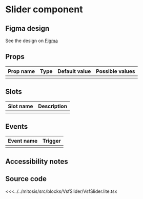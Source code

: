 

#  Slider component



<PlaygroundWrapper component="Slider"/>

## Figma design

See the design on [Figma]()

## Props

| Prop name             | Type                       | Default value | Possible values                        |
|-----------------------|----------------------------|---------------|----------------------------------------|
|                       |                            |               |                                        |


## Slots

| Slot name |            Description            |
| --------- | :-------------------------------: |
|           |                                   |

## Events

| Event name |            Trigger             |
| ---------- | :----------------------------: |
|            |                                |

## Accessibility notes


## Source code

<<<../../mitosis/src/blocks/VsfSlider/VsfSlider.lite.tsx
